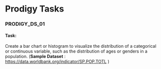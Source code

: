 # **Prodigy Tasks**
### **PRODIGY_DS_01**

#### **Task:** 
Create a bar chart or histogram to visualize the distribution of a categorical or continuous variable, such as the distribution of ages or genders in a population.
(**Sample Dataset** : https://data.worldbank.org/indicator/SP.POP.TOTL )


